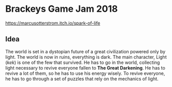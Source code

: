 # Brackeys Game Jam 2018

https://marcusotterstrom.itch.io/spark-of-life

## Idea

The world is set in a dystopian future of a great civilization powered only by light. The world is now in ruins, everything is dark. The main character, Light (*kek*) is one of the few that survived. He has to go in the world, collecting light necessary to revive everyone fallen to **The Great Darkening**. He has to revive a lot of them, so he has to use his energy wisely. 
To revive everyone, he has to go through a set of puzzles that rely on the mechanics of light.
